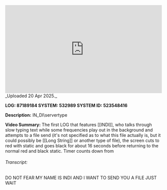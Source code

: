 
<iframe 
  src="https://drive.google.com/file/d/18pUdDz3uEvzU9ONODqbkvKBO4ylztpe7/preview"  
  style="width:100%; aspect-ratio:16/9; border:0;"
  allowfullscreen>
</iframe>
_Uploaded 20 Apr 2025._

**LOG: 87189184
SYSTEM: 532989
SYSTEM ID: 523548416**

**Description:** IN_DI\servertype

**Video Summary:** The first LOG that features [[INDI]], who talks through slow typing text while some frequencies play out in the background and attempts to a file send (it's not specified as to what this file actually is, but it could possibly be [[Long String]] or another type of file), the screen cuts to red with static and goes black for about 16 seconds before returning to the normal red and black static. Timer counts down from 

###### Transcript:
DO NOT FEAR
MY NAME IS 
INDI
AND I WANT
TO SEND YOU
A FILE
JUST WAIT